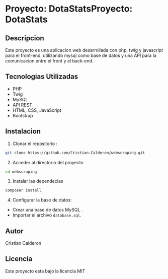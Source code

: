 # Proyecto: DotaStatsProyecto: DotaStats

## Descripcion

Este proyecto es una aplicacion web desarrollada con php, twig y javascript para el front-end, utilizando mysql como base de datos y una API para la comunicacion entre el front y el back-end.

## Tecnologias Utilizadas
- PHP
- Twig
- MySQL
- API REST
- HTML, CSS, JavaScript
- Bootstrap

## Instalacion
1. Clonar el repositorio :
```bash
git clone https://github.com/Cristian-Calderon/webscraping.git
```
2. Acceder al directorio del proyecto
```bash
cd webscraping
```
3. Instalar las dependecias 
```bash
composer install
```
4. Configurar la base de datos:
- Crear una base de datos MySQL .
- Importar el archivo `database.sql`.


## Autor
Cristian Calderon 

## Licencia 
Este proyecto esta bajo la licencia MIT